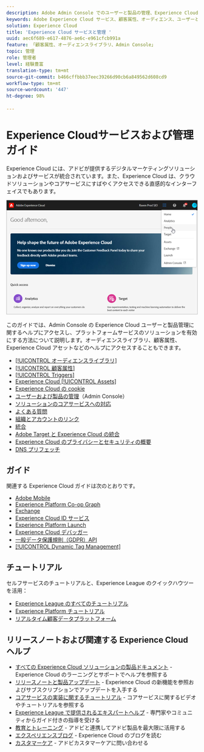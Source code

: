 ```yaml
---
description: Adobe Admin Console でのユーザーと製品の管理、Experience Cloud サービス向けのソリューションの有効化、オーディエンスライブラリ、顧客属性、Experience Cloud Assets などについて説明します。
keywords: Adobe Experience Cloud サービス、顧客属性、オーディエンス、ユーザーと製品の管理
solution: Experience Cloud
title: 'Experience Cloud サービスと管理 '
uuid: aec6f689-e617-4876-ae6c-e961cfcb991a
feature: 「顧客属性、オーディエンスライブラリ、Admin Console」
topic: 管理
role: 管理者
level: 経験豊富
translation-type: tm+mt
source-git-commit: b466cffbbb37eec39266d90cb6a849562d608cd9
workflow-type: tm+mt
source-wordcount: '447'
ht-degree: 98%

---
```



# Experience Cloudサービスおよび管理ガイド

Experience Cloud には、アドビが提供するデジタルマーケティングソリューションおよびサービスが統合されています。また、Experience Cloud は、クラウドソリューションやコアサービスにすばやくアクセスできる直感的なインターフェイスでもあります。

![Experience Cloud](assets/cloud-pulldown.png)

このガイドでは、Admin Console の Experience Cloud ユーザーと製品管理に関するヘルプにアクセスし、プラットフォームサービスのソリューションを有効にする方法について説明します。オーディエンスライブラリ、顧客属性、Experience Cloud アセットなどのヘルプにアクセスすることもできます。

* [[!UICONTROL オーディエンスライブラリ]](audience-library/audience-library.md)
* [[!UICONTROL 顧客属性]](attributes/attributes.md)
* [[!UICONTROL Triggers]](activation/triggers.md)
* [Experience Cloud [!UICONTROL Assets]](experience-cloud-assets/experience-cloud-assets.md)
* [Experience Cloud の cookie](cookies/cookies-privacy.md)
* [ユーザーおよび製品の管理](admin-getting-started/admin-getting-started.md)（Admin Console）
* [ソリューションのコアサービスへの対応](core-services/core-services.md)
* [よくある質問](admin-getting-started/admin-getting-started.md)
* [組織とアカウントのリンク](admin-getting-started/organizations.md)
* [統合](marketing-cloud-integrations.md)
* [Adobe Target と Experience Cloud の統合](https://docs.adobe.com/content/help/ja-JP/target/using/integrate/a4t/a4t.html)
* [Experience Cloud のプライバシーとセキュリティの概要](assets/Adobe-Marketing-Cloud-Privacy-and-Security-Overview.pdf)
* [DNS プリフェッチ](admin-getting-started/admin-getting-started.md#concept_6BC8C6856E3644F8956D7AD0A96383B7)

## ガイド

関連する Experience Cloud ガイドは次のとおりです。

* [Adobe Mobile](https://docs.adobe.com/content/help/ja-JP/mobile-services/using/home.html)
* [Experience Platform Co-op Graph](https://docs.adobe.com/content/help/ja-JP/device-co-op/using/home.html)
* [Exchange](https://experiencecloud.adobeexchange.com/)
* [Experience Cloud ID サービス](https://docs.adobe.com/content/help/ja-JP/id-service/using/home.html)
* [Experience Platform Launch](https://docs.adobe.com/content/help/ja-JP/launch/using/overview.html)
* [Experience Cloud デバッガー](https://docs.adobe.com/content/help/ja-JP/debugger/using/experience-cloud-debugger.html)
* [一般データ保護規則（GDPR）API](https://www.adobe.io/apis/experiencecloud/gdpr.html)
* [[!UICONTROL Dynamic Tag Management]](https://docs.adobe.com/content/help/ja-JP/dtm/using/dtm-home.html)

## チュートリアル

セルフサービスのチュートリアルと、Experience League のクイックハウツーを活用：

* [Experience League のすべてのチュートリアル](https://experienceleague.corp.adobe.com/?lang=en#quick-how-tos)
* [Experience Platform チュートリアル](https://experienceleague.corp.adobe.com/docs/core-services-learn/tutorials/overview.html?lang=en)
* [リアルタイム顧客データプラットフォーム](https://experienceleague.corp.adobe.com/docs/platform-learn/tutorials/rtcdp/understanding-the-real-time-customer-data-platform.html?lang=en)

## リリースノートおよび関連する Experience Cloud ヘルプ

* [すべての Experience Cloud ソリューションの製品ドキュメント](https://docs.adobe.com/content/help/ja-JP/experience-cloud/user-guides/home.html) - Experience Cloud のラーニングとサポートでヘルプを参照する
* [リリースノートと製品アップデート](https://docs.adobe.com/content/help/ja-JP/release-notes/experience-cloud/current.html) - Experience Cloud の新機能を参照およびサブスクリプションでアップデートを入手する
* [コアサービスの実装に関するチュートリアル](https://docs.adobe.com/content/help/ja-JP/core-services-learn/tutorials/overview.html) - コアサービスに関するビデオやチュートリアルを参照する
* [Experience League で提供されるエキスパートヘルプ](https://landing.adobe.com/experience-league/) - 専門家やコミュニティからガイド付きの指導を受ける
* [教育とトレーニング](https://helpx.adobe.com/jp/learning.html?promoid=KAUDK) - アドビと連携してアドビ製品を最大限に活用する
* [エクスペリエンスブログ](https://theblog.adobe.com/customer-experience/) - Experience Cloud のブログを読む
* [カスタマーケア](https://helpx.adobe.com/jp/contact/enterprise-support.ec.html) - アドビカスタマーケアに問い合わせる
